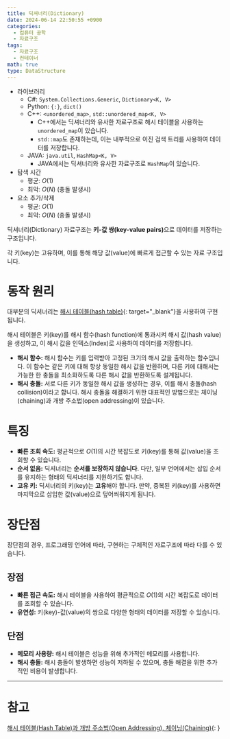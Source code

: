 ```yaml
---
title: 딕셔너리(Dictionary)
date: 2024-06-14 22:50:55 +0900
categories:
  - 컴퓨터 공학
  - 자료구조
tags:
  - 자료구조
  - 컨테이너
math: true
type: DataStructure
---
```


- 라이브러리
    - C#: `System.Collections.Generic`, `Dictionary<K, V>`
    - Python: `{:}`, `dict()`
    - C++: `<unordered_map>`, `std::unordered_map<K, V>`
	    - C++에서는 딕셔너리와 유사한 자료구조로 해시 테이블을 사용하는 `unordered_map`이 있습니다.
	    - `std::map`도 존재하는데, 이는 내부적으로 이진 검색 트리를 사용하여 데이터를 저장합니다.
	- JAVA: `java.util`, `HashMap<K, V>`
		- JAVA에서는 딕셔너리와 유사한 자료구조로 `HashMap`이 있습니다.
- 탐색 시간
    - 평균: $O(1)$
    - 최악: $O(N)$ (충돌 발생시)
- 요소 추가/삭제
    - 평균: $O(1)$
    - 최악: $O(N)$ (충돌 발생시)

딕셔너리(Dictionary) 자료구조는 <span class="important">**키-값 쌍(key-value pairs)**</span>으로 데이터를 저장하는 구조입니다.

각 키(key)는 고유하며, 이를 통해 해당 값(value)에 빠르게 접근할 수 있는 자료 구조입니다.

# 동작 원리

대부분의 딕셔너리는 [해시 테이블(hash table)](/posts/%ED%95%B4%EC%8B%9C-%ED%85%8C%EC%9D%B4%EB%B8%94(hash-table)%EA%B3%BC-%EA%B0%9C%EB%B0%A9-%EC%A3%BC%EC%86%8C%EB%B2%95(open-addressing),-%EC%B2%B4%EC%9D%B4%EB%8B%9D(chaining)/){: target="_blank"}을 사용하여 구현됩니다.

해시 테이블은 키(key)를 해시 함수(hash function)에 통과시켜 해시 값(hash value)을 생성하고, 이 해시 값을 인덱스(Index)로 사용하여 데이터를 저장합니다.

- **해시 함수:** 해시 함수는 키를 입력받아 고정된 크기의 해시 값을 출력하는 함수입니다. 이 함수는 같은 키에 대해 항상 동일한 해시 값을 반환하며, 다른 키에 대해서는 가능한 한 충돌을 최소화하도록 다른 해시 값을 반환하도록 설계됩니다.
- **해시 충돌:** 서로 다른 키가 동일한 해시 값을 생성하는 경우, 이를 해시 충돌(hash collision)이라고 합니다. 해시 충돌을 해결하기 위한 대표적인 방법으로는 체이닝(chaining)과 개방 주소법(open addressing)이 있습니다.

# 특징

- **빠른 조회 속도:** 평균적으로 $O(1)$의 시간 복잡도로 <span class="font_highlight">키(key)를 통해 값(value)을 조회</span>할 수 있습니다.
- **순서 없음:** 딕셔너리는 <span class="font_highlight">**순서를 보장하지 않습니다**</span>. 다만, 일부 언어에서는 삽입 순서를 유지하는 형태의 딕셔너리를 지원하기도 합니다.
- **고유 키:** 딕셔너리의 <span class="font_highlight">키(key)는 **고유**해야 합니다</span>. 만약, 중복된 키(key)를 사용하면 마지막으로 삽입한 값(value)으로 덮어씌워지게 됩니다.

# 장단점

장단점의 경우, 프로그래밍 언어에 따라, 구현하는 구체적인 자료구조에 따라 다를 수 있습니다.

## 장점

- **빠른 접근 속도:** 해시 테이블을 사용하여 평균적으로 $O(1)$의 시간 복잡도로 데이터를 조회할 수 있습니다.
- **유연성:** 키(key)-값(value)의 쌍으로 다양한 형태의 데이터를 저장할 수 있습니다.

## 단점

- **메모리 사용량:** 해시 테이블은 성능을 위해 추가적인 메모리를 사용합니다.
- **해시 충돌:** 해시 충돌이 발생하면 성능이 저하될 수 있으며, 충돌 해결을 위한 추가적인 비용이 발생합니다.

---

# 참고

[해시 테이블(Hash Table)과 개방 주소법(Open Addressing), 체이닝(Chaining)](/posts/%ED%95%B4%EC%8B%9C-%ED%85%8C%EC%9D%B4%EB%B8%94(hash-table)%EA%B3%BC-%EA%B0%9C%EB%B0%A9-%EC%A3%BC%EC%86%8C%EB%B2%95(open-addressing),-%EC%B2%B4%EC%9D%B4%EB%8B%9D(chaining)/){: }